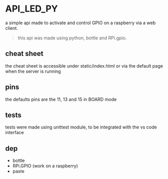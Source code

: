 # API_LED_PY
a simple api made to activate and control GPIO on a raspberry via a web client.
> this api was made using python, bottle and RPi.gpio.

## cheat sheet
the cheat sheet is accessible under static/index.html or via the default page when the server is running

## pins
the defaults pins are the 11, 13 and 15 in BOARD mode

## tests
tests were made using unittest module, to be integrated with the vs code interface

## dep
- bottle
- RPi.GPIO (work on a raspberry)
- paste